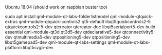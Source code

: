 
Ubuntu 18.04 (should work on raspbian buster too)

sudo apt install qml-module-qt-labs-folderlistmodel qml-module-qtquick-extras qml-module-qtquick-controls2 qt5-default libqt5quickcontrols2-5 qtquickcontrols2-5-dev qtcreator qtcreator-doc libqt5serialport5-dev build-essential qml-module-qt3d qt3d5-dev qtdeclarative5-dev 
qtconnectivity5-dev qtmultimedia5-dev qtpositioning5-dev qtpositioning5-dev libqt5gamepad5-dev qml-module-qt-labs-settings qml-module-qt-labs-platform libqt5svg5-dev
